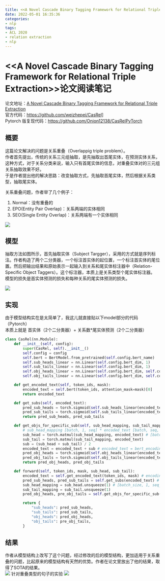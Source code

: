 ```yaml
---
title: <<A Novel Cascade Binary Tagging Framework for Relational Triple Extraction>>论文阅读笔记
date: 2022-05-01 16:35:36
categories:
- nlp
tags:
- ACL 2020
- relation extraction
- nlp
---
```

# \<\<A Novel Cascade Binary Tagging Framework for Relational Triple Extraction\>\>论文阅读笔记
论文地址：[A Novel Cascade Binary Tagging Framework for Relational Triple Extraction](https://arxiv.org/pdf/1909.03227.pdf)  
官方代码：https://github.com/weizhepei/CasRel]  
Pytorch 版复现代码：https://github.com/Onion12138/CasRelPyTorch

## 概要
这篇论文解决的问题是关系重叠（Overlappig triple problem）。  
作者首先提出，传统的关系三元组抽取，是先抽取出首尾实体，在预测实体关系，这种方式，对于关系分类来说，输入只有首尾实体的信息，对重叠实体对的三元组关系抽取效果不好。  
于是作者提出他的解决思路：改变抽取方式，先抽取首尾实体，然后根据关系类型，抽取尾实体。

关系重叠问题，作者举了几个例子：
1. Normal：没有重叠的
2. EPO(Entity Pair Overlap)：关系两端的实体相同
3. SEO(Single Entity Overlap)：关系两端有一个实体相同


![](https://pic3.zhimg.com/80/v2-34aa1bae791170bc476497ba023920f6_1440w.jpg)

## 模型
抽取方法如图所示，首先抽取实体（Subject Targger），采用的方式就是序列标注。作者构造了两个二分类器，一个标注首实体的起位置，一个标注首实体的尾位置。然后把输出结果和原始表示一起输入到关系和尾实体标注器中（Relation-Specific Object Taggers）。这个标注器，本质上是关系类型个尾实体标注器。  
模型的损失是首实体预测的损失和每种关系的尾实体预测的损失。

![](https://pic1.zhimg.com/80/v2-230cf30cc6c5467896c27eff61e983a4_1440w.jpg)

## 实现
由于模型结构实在是太简单了，我这儿就直接贴以下model部分的代码（Pytorch）  
本质上就是 首实体（2个二分类器）+ 关系数*尾实体预测（2个二分类器）
``` python
class CasRel(nn.Module):
    def __init__(self, config):
        super(CasRel, self).__init__()
        self.config = config
        self.bert = BertModel.from_pretrained(self.config.bert_name)
        self.sub_heads_linear = nn.Linear(self.config.bert_dim, 1)
        self.sub_tails_linear = nn.Linear(self.config.bert_dim, 1)
        self.obj_heads_linear = nn.Linear(self.config.bert_dim, self.config.num_relations)
        self.obj_tails_linear = nn.Linear(self.config.bert_dim, self.config.num_relations) 

    def get_encoded_text(self, token_ids, mask):
        encoded_text = self.bert(token_ids, attention_mask=mask)[0]
        return encoded_text

    def get_subs(self, encoded_text):
        pred_sub_heads = torch.sigmoid(self.sub_heads_linear(encoded_text))
        pred_sub_tails = torch.sigmoid(self.sub_tails_linear(encoded_text))
        return pred_sub_heads, pred_sub_tails

    def get_objs_for_specific_sub(self, sub_head_mapping, sub_tail_mapping, encoded_text):
        # sub_head_mapping [batch, 1, seq] * encoded_text [batch, seq, dim]
        sub_head = torch.matmul(sub_head_mapping, encoded_text) # [batch_size, 1, hidden_size]
        sub_tail = torch.matmul(sub_tail_mapping, encoded_text)
        sub = (sub_head + sub_tail) / 2
        encoded_text = encoded_text + sub # encoded_text = bert_encoding_text + origin_sub_text [batch_size, seq_len, hidden_size]
        pred_obj_heads = torch.sigmoid(self.obj_heads_linear(encoded_text)) # [batch_size, seq_len, relation_num]
        pred_obj_tails = torch.sigmoid(self.obj_tails_linear(encoded_text)) # [batch_size, seq_len, relation_num]
        return pred_obj_heads, pred_obj_tails

    def forward(self, token_ids, mask, sub_head, sub_tail):
        encoded_text = self.get_encoded_text(token_ids, mask) # encoding [batch_size, seq_len, hidden_size]
        pred_sub_heads, pred_sub_tails = self.get_subs(encoded_text) # perdict subject head & tail [batch_size, seq_len, 1]
        sub_head_mapping = sub_head.unsqueeze(1) # [batch_size, 1, seq_len]
        sub_tail_mapping = sub_tail.unsqueeze(1)
        pred_obj_heads, pre_obj_tails = self.get_objs_for_specific_sub(sub_head_mapping, sub_tail_mapping, encoded_text)

        return {
            "sub_heads": pred_sub_heads,
            "sub_tails": pred_sub_tails,
            "obj_heads": pred_obj_heads,
            "obj_tails": pre_obj_tails,
        }
```

## 结果
作者从模型结构上改写了这个问题，经过修改的后的模型结构，更加适用于关系重叠的问题，比起原来的模型结构有天然的优势。作者在论文里放出了他的结果，取得了SOTA的结果。  
![](https://pic3.zhimg.com/80/v2-5f9e0c69a81e2da0a0fb75ca80196266_1440w.jpg)
针对重叠类型的句子的实验
![](https://pic3.zhimg.com/80/v2-04390d78089c7f651ee4ed6fb388205e_1440w.jpg)